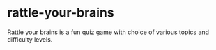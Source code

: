 # rattle-your-brains
Rattle your brains is a fun quiz game with choice of various topics and difficulty levels.
